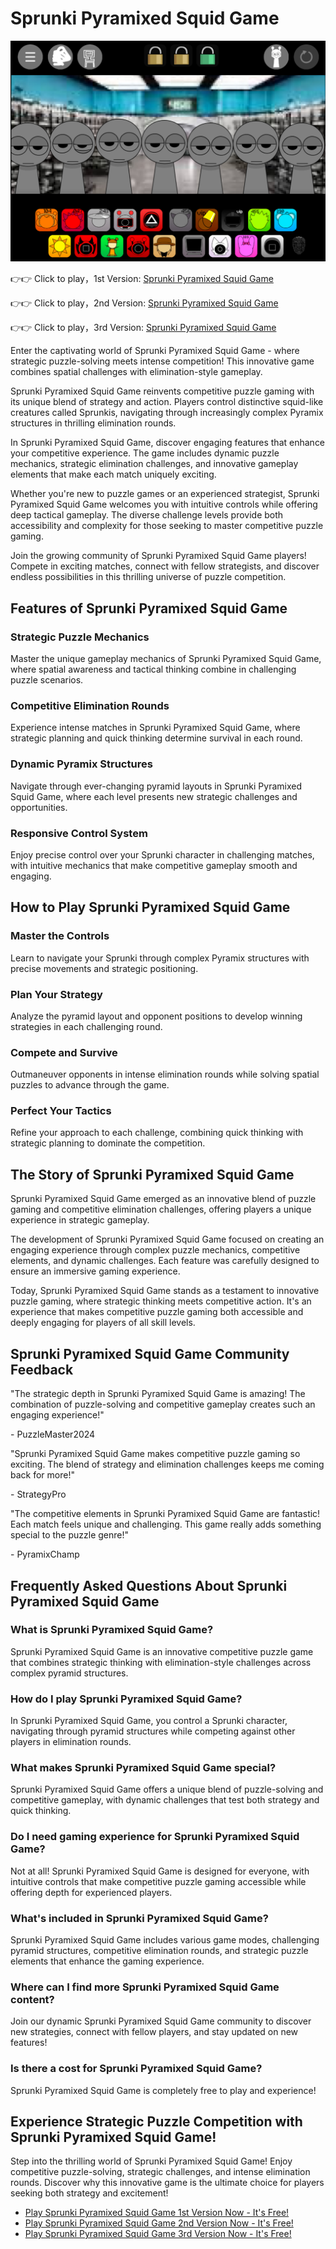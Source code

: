 # Sprunki Pyramixed Squid Game

![Sprunki Pyramixed Squid Game](https://raw.githubusercontent.com/sprunkiscrunkly/sprunki-pyramixed-squid-game/refs/heads/main/sprunki-pyramixed-squid-game.png "Sprunki Pyramixed Squid Game")

👉👉 Click to play，1st Version: [Sprunki Pyramixed Squid Game](https://sprunksters.com/sprunki-pyramixed-squid-game/ "Sprunki Pyramixed Squid Game")

👉👉 Click to play，2nd Version: [Sprunki Pyramixed Squid Game](https://sprunkiscrunkly.com/sprunki-pyramixed-squid-game/ "Sprunki Pyramixed Squid Game")

👉👉 Click to play，3rd Version: [Sprunki Pyramixed Squid Game](https://sprunkipyramixed.com/sprunki-pyramixed-squid-game/ "Sprunki Pyramixed Squid Game")

Enter the captivating world of Sprunki Pyramixed Squid Game - where strategic puzzle-solving meets intense competition! This innovative game combines spatial challenges with elimination-style gameplay.

Sprunki Pyramixed Squid Game reinvents competitive puzzle gaming with its unique blend of strategy and action. Players control distinctive squid-like creatures called Sprunkis, navigating through increasingly complex Pyramix structures in thrilling elimination rounds.

In Sprunki Pyramixed Squid Game, discover engaging features that enhance your competitive experience. The game includes dynamic puzzle mechanics, strategic elimination challenges, and innovative gameplay elements that make each match uniquely exciting.

Whether you're new to puzzle games or an experienced strategist, Sprunki Pyramixed Squid Game welcomes you with intuitive controls while offering deep tactical gameplay. The diverse challenge levels provide both accessibility and complexity for those seeking to master competitive puzzle gaming.

Join the growing community of Sprunki Pyramixed Squid Game players! Compete in exciting matches, connect with fellow strategists, and discover endless possibilities in this thrilling universe of puzzle competition.

## Features of Sprunki Pyramixed Squid Game

### Strategic Puzzle Mechanics

Master the unique gameplay mechanics of Sprunki Pyramixed Squid Game, where spatial awareness and tactical thinking combine in challenging puzzle scenarios.

### Competitive Elimination Rounds

Experience intense matches in Sprunki Pyramixed Squid Game, where strategic planning and quick thinking determine survival in each round.

### Dynamic Pyramix Structures

Navigate through ever-changing pyramid layouts in Sprunki Pyramixed Squid Game, where each level presents new strategic challenges and opportunities.

### Responsive Control System

Enjoy precise control over your Sprunki character in challenging matches, with intuitive mechanics that make competitive gameplay smooth and engaging.

## How to Play Sprunki Pyramixed Squid Game

### Master the Controls

Learn to navigate your Sprunki through complex Pyramix structures with precise movements and strategic positioning.

### Plan Your Strategy

Analyze the pyramid layout and opponent positions to develop winning strategies in each challenging round.

### Compete and Survive

Outmaneuver opponents in intense elimination rounds while solving spatial puzzles to advance through the game.

### Perfect Your Tactics

Refine your approach to each challenge, combining quick thinking with strategic planning to dominate the competition.

## The Story of Sprunki Pyramixed Squid Game

Sprunki Pyramixed Squid Game emerged as an innovative blend of puzzle gaming and competitive elimination challenges, offering players a unique experience in strategic gameplay.

The development of Sprunki Pyramixed Squid Game focused on creating an engaging experience through complex puzzle mechanics, competitive elements, and dynamic challenges. Each feature was carefully designed to ensure an immersive gaming experience.

Today, Sprunki Pyramixed Squid Game stands as a testament to innovative puzzle gaming, where strategic thinking meets competitive action. It's an experience that makes competitive puzzle gaming both accessible and deeply engaging for players of all skill levels.

## Sprunki Pyramixed Squid Game Community Feedback

"The strategic depth in Sprunki Pyramixed Squid Game is amazing! The combination of puzzle-solving and competitive gameplay creates such an engaging experience!"

\- PuzzleMaster2024

"Sprunki Pyramixed Squid Game makes competitive puzzle gaming so exciting. The blend of strategy and elimination challenges keeps me coming back for more!"

\- StrategyPro

"The competitive elements in Sprunki Pyramixed Squid Game are fantastic! Each match feels unique and challenging. This game really adds something special to the puzzle genre!"

\- PyramixChamp

## Frequently Asked Questions About Sprunki Pyramixed Squid Game

### What is Sprunki Pyramixed Squid Game?

Sprunki Pyramixed Squid Game is an innovative competitive puzzle game that combines strategic thinking with elimination-style challenges across complex pyramid structures.

### How do I play Sprunki Pyramixed Squid Game?

In Sprunki Pyramixed Squid Game, you control a Sprunki character, navigating through pyramid structures while competing against other players in elimination rounds.

### What makes Sprunki Pyramixed Squid Game special?

Sprunki Pyramixed Squid Game offers a unique blend of puzzle-solving and competitive gameplay, with dynamic challenges that test both strategy and quick thinking.

### Do I need gaming experience for Sprunki Pyramixed Squid Game?

Not at all! Sprunki Pyramixed Squid Game is designed for everyone, with intuitive controls that make competitive puzzle gaming accessible while offering depth for experienced players.

### What's included in Sprunki Pyramixed Squid Game?

Sprunki Pyramixed Squid Game includes various game modes, challenging pyramid structures, competitive elimination rounds, and strategic puzzle elements that enhance the gaming experience.

### Where can I find more Sprunki Pyramixed Squid Game content?

Join our dynamic Sprunki Pyramixed Squid Game community to discover new strategies, connect with fellow players, and stay updated on new features!

### Is there a cost for Sprunki Pyramixed Squid Game?

Sprunki Pyramixed Squid Game is completely free to play and experience!

## Experience Strategic Puzzle Competition with Sprunki Pyramixed Squid Game!

Step into the thrilling world of Sprunki Pyramixed Squid Game! Enjoy competitive puzzle-solving, strategic challenges, and intense elimination rounds. Discover why this innovative game is the ultimate choice for players seeking both strategy and excitement!

- [Play Sprunki Pyramixed Squid Game 1st Version Now - It's Free!](https://sprunksters.com/sprunki-pyramixed-squid-game/)
- [Play Sprunki Pyramixed Squid Game 2nd Version Now - It's Free!](https://sprunkiscrunkly.com/sprunki-pyramixed-squid-game/)
- [Play Sprunki Pyramixed Squid Game 3rd Version Now - It's Free!](https://sprunkipyramixed.com/sprunki-pyramixed-squid-game/)
